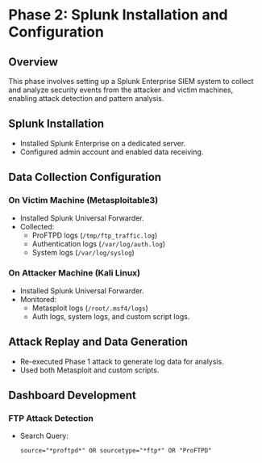 # Phase 2: Splunk Installation and Configuration

## Overview
This phase involves setting up a Splunk Enterprise SIEM system to collect and analyze security events from the attacker and victim machines, enabling attack detection and pattern analysis.

## Splunk Installation
- Installed Splunk Enterprise on a dedicated server.
- Configured admin account and enabled data receiving.

## Data Collection Configuration

### On Victim Machine (Metasploitable3)
- Installed Splunk Universal Forwarder.
- Collected:
  - ProFTPD logs (`/tmp/ftp_traffic.log`)
  - Authentication logs (`/var/log/auth.log`)
  - System logs (`/var/log/syslog`)

### On Attacker Machine (Kali Linux)
- Installed Splunk Universal Forwarder.
- Monitored:
  - Metasploit logs (`/root/.msf4/logs`)
  - Auth logs, system logs, and custom script logs.

## Attack Replay and Data Generation
- Re-executed Phase 1 attack to generate log data for analysis.
- Used both Metasploit and custom scripts.

## Dashboard Development

### FTP Attack Detection
- Search Query:
  ```spl
  source="*proftpd*" OR sourcetype="*ftp*" OR "ProFTPD"
